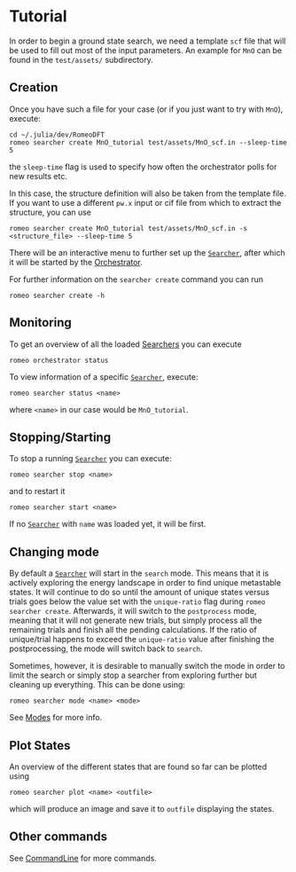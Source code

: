 # Tutorial

In order to begin a ground state search, we need a template `scf` file that will be used to fill out most of the input parameters.
An example for `MnO` can be found in the `test/assets/` subdirectory.

## Creation
Once you have such a file for your case (or if you just want to try with `MnO`), execute:
```
cd ~/.julia/dev/RomeoDFT
romeo searcher create MnO_tutorial test/assets/MnO_scf.in --sleep-time 5
```
the `sleep-time` flag is used to specify how often the orchestrator polls for new results etc.

In this case, the structure definition will also be taken from the template file.
If you want to use a different `pw.x` input or cif file from which to extract the structure, you can use
```
romeo searcher create MnO_tutorial test/assets/MnO_scf.in -s <structure_file> --sleep-time 5
```
There will be an interactive menu to further set up the [`Searcher`](@ref), after which it will be started by the [Orchestrator](@ref).

For further information on the `searcher create` command you can run
```
romeo searcher create -h
```

## Monitoring
To get an overview of all the loaded [Searchers](@ref) you can execute
```
romeo orchestrator status
```
To view information of a specific [`Searcher`](@ref), execute:
```
romeo searcher status <name>
```
where `<name>` in our case would be `MnO_tutorial`.

## Stopping/Starting

To stop a running [`Searcher`](@ref) you can execute:
```
romeo searcher stop <name>
```
and to restart it
```
romeo searcher start <name>
```
If no [`Searcher`](@ref) with `name` was loaded yet, it will be first.

## Changing mode
By default a [`Searcher`](@ref) will start in the `search` mode.
This means that it is actively exploring the energy landscape in order to find unique metastable states.
It will continue to do so until the amount of unique states versus trials goes below the value set with the `unique-ratio` flag during `romeo searcher create`.
Afterwards, it will switch to the `postprocess` mode, meaning that it will not generate new trials, but simply process all the remaining trials and finish all the pending calculations.
If the ratio of unique/trial happens to exceed the `unique-ratio` value after finishing the postprocessing, the mode will switch back to `search`.

Sometimes, however, it is desirable to manually switch the mode in order to limit the search or simply stop a searcher from exploring further but cleaning up everything.
This can be done using:
```
romeo searcher mode <name> <mode>
```

See [Modes](@ref) for more info.

## Plot States
An overview of the different states that are found so far can be plotted using
```
romeo searcher plot <name> <outfile>
```
which will produce an image and save it to `outfile` displaying the states.

## Other commands
See [CommandLine](@ref) for more commands.
